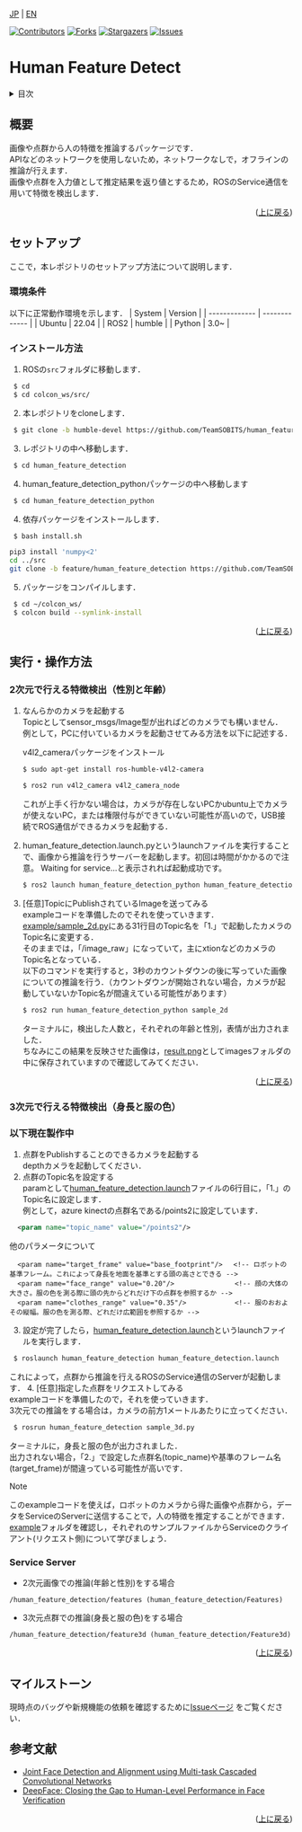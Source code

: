 <a name="readme-top"></a>

[JP](README.md) | [EN](README_en.md)

[![Contributors][contributors-shield]][contributors-url]
[![Forks][forks-shield]][forks-url]
[![Stargazers][stars-shield]][stars-url]
[![Issues][issues-shield]][issues-url]
<!-- [![MIT License][license-shield]][license-url] -->

# Human Feature Detect

<!-- 目次 -->
<details>
  <summary>目次</summary>
  <ol>
    <li>
      <a href="#概要">概要</a>
    </li>
    <li>
      <a href="#セットアップ">セットアップ</a>
      <ul>
        <li><a href="#環境条件">環境条件</a></li>
        <li><a href="#インストール方法">インストール方法</a></li>
      </ul>
    </li>
    <li><a href="#実行・操作方法">実行・操作方法</a></li>
    <li><a href="#マイルストーン">マイルストーン</a></li>
    <li><a href="#参考文献">参考文献</a></li>
  </ol>
</details>


<!-- レポジトリの概要 -->
## 概要

<!-- [![Product Name Screen Shot][product-screenshot]](https://example.com) -->

画像や点群から人の特徴を推論するパッケージです．\
APIなどのネットワークを使用しないため，ネットワークなしで，オフラインの推論が行えます．\
画像や点群を入力値として推定結果を返り値とするため，ROSのService通信を用いて特徴を検出します．

<p align="right">(<a href="#readme-top">上に戻る</a>)</p>

<!-- セットアップ -->
## セットアップ

ここで，本レポジトリのセットアップ方法について説明します．

### 環境条件

以下に正常動作環境を示します．
| System  | Version |
| ------------- | ------------- |
| Ubuntu | 22.04 |
| ROS2 | humble |
| Python | 3.0~ |

### インストール方法

1. ROSの`src`フォルダに移動します．
  ```sh
   $ cd　
   $ cd colcon_ws/src/
  ```
2. 本レポジトリをcloneします．
  ```sh
   $ git clone -b humble-devel https://github.com/TeamSOBITS/human_feature_detection.git
  ```
3. レポジトリの中へ移動します．
  ```sh
   $ cd human_feature_detection
  ```
4. human_feature_detection_pythonパッケージの中へ移動します
  ```sh
   $ cd human_feature_detection_python
  ```
4. 依存パッケージをインストールします．
  ```sh
   $ bash install.sh
  ```
  ```sh
  pip3 install 'numpy<2'
  cd ../src
  git clone -b feature/human_feature_detection https://github.com/TeamSOBITS/sobits_msgs.git
  ```

5. パッケージをコンパイルします．
  ```sh
   $ cd ~/colcon_ws/
   $ colcon build --symlink-install
  ```

<p align="right">(<a href="#readme-top">上に戻る</a>)</p>



<!-- 実行・操作方法 -->
## 実行・操作方法
### 2次元で行える特徴検出（性別と年齢）
<!-- デモの実行方法やスクリーンショットがあるとわかりやすくなるでしょう -->
1. なんらかのカメラを起動する\
    Topicとしてsensor_msgs/Image型が出ればどのカメラでも構いません．\
    例として，PCに付いているカメラを起動させてみる方法を以下に記述する．

    v4l2_cameraパッケージをインストール
    ```sh
    $ sudo apt-get install ros-humble-v4l2-camera
    ```
    ```sh
    $ ros2 run v4l2_camera v4l2_camera_node
    ```
    これが上手く行かない場合は，カメラが存在しないPCかubuntu上でカメラが使えないPC，または権限付与ができていない可能性が高いので，USB接続でROS通信ができるカメラを起動する．
2. human_feature_detection.launch.pyというlaunchファイルを実行することで、画像から推論を行うサーバーを起動します。初回は時間がかかるので注意。
Waiting for service...と表示されれば起動成功です。
    ```sh
    $ ros2 launch human_feature_detection_python human_feature_detection.launch.py
    ```
3. [任意]TopicにPublishされているImageを送ってみる\
    exampleコードを準備したのでそれを使っていきます．\
    [example/sample_2d.py](example/sample_2d.py)にある31行目のTopic名を「1.」で起動したカメラのTopic名に変更する．\
    そのままでは，「/image_raw」になっていて，主にxtionなどのカメラのTopic名となっている．\
    以下のコマンドを実行すると，3秒のカウントダウンの後に写っていた画像についての推論を行う．（カウントダウンが開始されない場合，カメラが起動していないかTopic名が間違えている可能性があります）
    ```sh
    $ ros2 run human_feature_detection_python sample_2d
    ```
    ターミナルに，検出した人数と，それぞれの年齢と性別，表情が出力されました．\
    ちなみにこの結果を反映させた画像は，[result.png](/images/result.png)としてimagesフォルダの中に保存されていますので確認してみてください．

<p align="right">(<a href="#readme-top">上に戻る</a>)</p>

### 3次元で行える特徴検出（身長と服の色）

### 以下現在製作中


1. 点群をPublishすることのできるカメラを起動する\
  depthカメラを起動してください．
2. 点群のTopic名を設定する\
  paramとして[human_feature_detection.launch](/launch/human_feature_detection.launch)ファイルの6行目に，「1.」のTopic名に設定します．\
  例として，azure kinectの点群名である/points2に設定しています．
  ```xml
    <param name="topic_name" value="/points2"/>
  ```
  他のパラメータについて
  ```
    <param name="target_frame" value="base_footprint"/>　 <!-- ロボットの基準フレーム。これによって身長を地面を基準とする頭の高さとできる -->
    <param name="face_range" value="0.20"/>               <!-- 顔の大体の大きさ。服の色を測る際に頭の先からどれだけ下の点群を参照するか -->
    <param name="clothes_range" value="0.35"/>            <!-- 服のおおよその縦幅。服の色を測る際、どれだけ広範囲を参照するか -->
  ```
3. 設定が完了したら，[human_feature_detection.launch](/launch/human_feature_detection.launch)というlaunchファイルを実行します．
  ```sh
   $ roslaunch human_feature_detection human_feature_detection.launch
  ```
  これによって，点群から推論を行えるROSのService通信のServerが起動します．
4. [任意]指定した点群をリクエストしてみる\
  exampleコードを準備したので，それを使っていきます．\
  3次元での推論をする場合は，カメラの前方1メートルあたりに立ってください．
  ```sh
   $ rosrun human_feature_detection sample_3d.py
  ```
  ターミナルに，身長と服の色が出力されました．\
  出力されない場合，「2.」で設定した点群名(topic_name)や基準のフレーム名(target_frame)が間違っている可能性が高いです．

> [!NOTE]
> このexampleコードを使えば，ロボットのカメラから得た画像や点群から，データをServiceのServerに送信することで，人の特徴を推定することができます．\
> [example](/example/)フォルダを確認し，それぞれのサンプルファイルからServiceのクライアント(リクエスト側)について学びましょう．


### Service Server
- 2次元画像での推論(年齢と性別)をする場合
```
/human_feature_detection/features (human_feature_detection/Features)
```
- 3次元点群での推論(身長と服の色)をする場合
```
/human_feature_detection/feature3d (human_feature_detection/Feature3d)
```


<p align="right">(<a href="#readme-top">上に戻る</a>)</p>



<!-- マイルストーン -->
## マイルストーン

現時点のバッグや新規機能の依頼を確認するために[Issueページ](issues-url) をご覧ください．


<!-- 変更履歴 -->
<!-- ## 変更履歴

- 2.0: 代表的なタイトル
  - 詳細 1
  - 詳細 2
  - 詳細 3
- 1.1: 代表的なタイトル
  - 詳細 1
  - 詳細 2
  - 詳細 3
- 1.0: 代表的なタイトル
  - 詳細 1
  - 詳細 2
  - 詳細 3 -->

<!-- CONTRIBUTING -->
<!-- ## Contributing

Contributions are what make the open source community such an amazing place to learn, inspire, and create. Any contributions you make are **greatly appreciated**.

If you have a suggestion that would make this better, please fork the repo and create a pull request. You can also simply open an issue with the tag "enhancement".
Don't forget to give the project a star! Thanks again!

1. Fork the Project
2. Create your Feature Branch (`git checkout -b feature/AmazingFeature`)
3. Commit your Changes (`git commit -m 'Add some AmazingFeature'`)
4. Push to the Branch (`git push origin feature/AmazingFeature`)
5. Open a Pull Request

<p align="right">(<a href="#readme-top">上に戻る</a>)</p> -->



<!-- LICENSE -->
<!-- ## License

Distributed under the MIT License. See `LICENSE.txt` for more information.

<p align="right">(<a href="#readme-top">上に戻る</a>)</p> -->



<!-- 参考文献 -->
## 参考文献

* [Joint Face Detection and Alignment using Multi-task Cascaded Convolutional Networks](https://arxiv.org/abs/1604.02878)
* [DeepFace: Closing the Gap to Human-Level Performance in Face Verification](https://www.cs.toronto.edu/~ranzato/publications/taigman_cvpr14.pdf)

<!-- MARKDOWN LINKS & IMAGES -->
<!-- https://www.markdownguide.org/basic-syntax/#reference-style-links -->
[contributors-shield]: https://img.shields.io/github/contributors/TeamSOBITS/human_feature_detection.svg?style=for-the-badge
[contributors-url]: https://github.com/TeamSOBITS/human_feature_detection/graphs/contributors
[forks-shield]: https://img.shields.io/github/forks/TeamSOBITS/human_feature_detection.svg?style=for-the-badge
[forks-url]: https://github.com/TeamSOBITS/human_feature_detection/network/members
[stars-shield]: https://img.shields.io/github/stars/TeamSOBITS/human_feature_detection.svg?style=for-the-badge
[stars-url]: https://github.com/TeamSOBITS/human_feature_detection/stargazers
[issues-shield]: https://img.shields.io/github/issues/TeamSOBITS/human_feature_detection.svg?style=for-the-badge
[issues-url]: https://github.com/TeamSOBITS/human_feature_detection/issues
[license-shield]: https://img.shields.io/github/license/TeamSOBITS/human_feature_detection.svg?style=for-the-badge
[license-url]: LICENSE

<p align="right">(<a href="#readme-top">上に戻る</a>)</p>

</details>
